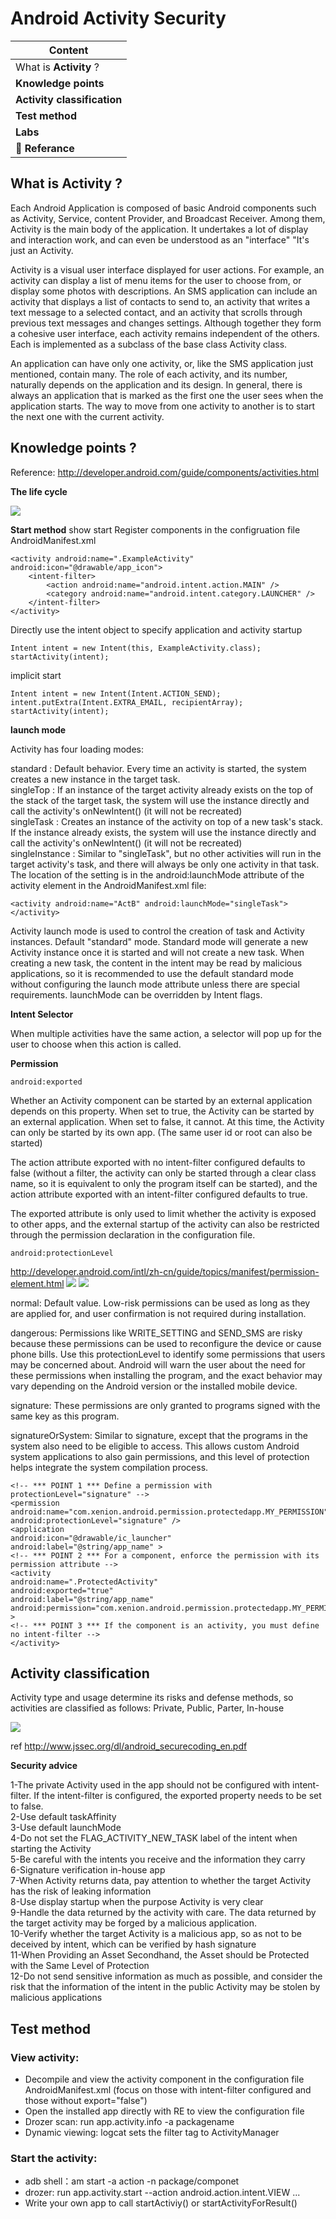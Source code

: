 # Android Activity Security


| Content                                                     |
| ----------------------------------------------------------- |
| What is **Activity** ?                                       |
| **Knowledge points**                   |
| **Activity classification**                                    |
|  **Test method**                                      |
|  **Labs**                                                 |
| 📕 **Referance**                                            |


##  What is **Activity** ?
Each Android Application is composed of basic Android components such as Activity, Service, content Provider, and Broadcast Receiver. Among them, Activity is the main body of the application. It undertakes a lot of display and interaction work, and can even be understood as an "interface" "It's just an Activity.</br>

Activity is a visual user interface displayed for user actions. For example, an activity can display a list of menu items for the user to choose from, or display some photos with descriptions. An SMS application can include an activity that displays a list of contacts to send to, an activity that writes a text message to a selected contact, and an activity that scrolls through previous text messages and changes settings. Although together they form a cohesive user interface, each activity remains independent of the others. Each is implemented as a subclass of the base class Activity class.

An application can have only one activity, or, like the SMS application just mentioned, contain many. The role of each activity, and its number, naturally depends on the application and its design. In general, there is always an application that is marked as the first one the user sees when the application starts. The way to move from one activity to another is to start the next one with the current activity.


##  **Knowledge points** ?

Reference: http://developer.android.com/guide/components/activities.html

**The life cycle**

![](https://i.imgur.com/4Ilj5v9.png)

**Start method**
show start
Register components in the configruation file AndroidManifest.xml
```
<activity android:name=".ExampleActivity" android:icon="@drawable/app_icon">
    <intent-filter>
        <action android:name="android.intent.action.MAIN" />
        <category android:name="android.intent.category.LAUNCHER" />
    </intent-filter>
</activity>
```

Directly use the intent object to specify application and activity startup

```
Intent intent = new Intent(this, ExampleActivity.class);
startActivity(intent);
```

implicit start

```ruby=
Intent intent = new Intent(Intent.ACTION_SEND);
intent.putExtra(Intent.EXTRA_EMAIL, recipientArray);
startActivity(intent);
```
**launch mode**

Activity has four loading modes:

standard : Default behavior. Every time an activity is started, the system creates a new instance in the target task.</br>
singleTop : If an instance of the target activity already exists on the top of the stack of the target task, the system will use the instance directly and call the activity's onNewIntent() (it will not be recreated)</br>
singleTask : Creates an instance of the activity on top of a new task's stack. If the instance already exists, the system will use the instance directly and call the activity's onNewIntent() (it will not be recreated)</br>
singleInstance : Similar to "singleTask", but no other activities will run in the target activity's task, and there will always be only one activity in that task.</br>
The location of the setting is in the android:launchMode attribute of the activity element in the AndroidManifest.xml file:
```ruby=
<activity android:name="ActB" android:launchMode="singleTask"></activity>
```
Activity launch mode is used to control the creation of task and Activity instances. Default "standard" mode. Standard mode will generate a new Activity instance once it is started and will not create a new task.
 When creating a new task, the content in the intent may be read by malicious applications, so it is recommended to use the default standard mode without configuring the launch mode attribute unless there are special requirements. launchMode can be overridden by Intent flags.
 
**Intent Selector**

When multiple activities have the same action, a selector will pop up for the user to choose when this action is called.

**Permission**
```ruby=
android:exported
```
Whether an Activity component can be started by an external application depends on this property. When set to true, the Activity can be started by an external application. When set to false, it cannot. At this time, the Activity can only be started by its own app. (The same user id or root can also be started)

The action attribute exported with no intent-filter configured defaults to false (without a filter, the activity can only be started through a clear class name, so it is equivalent to only the program itself can be started), and the action attribute exported with an intent-filter configured defaults to true.

The exported attribute is only used to limit whether the activity is exposed to other apps, and the external startup of the activity can also be restricted through the permission declaration in the configuration file.

```ruby=
android:protectionLevel

```
http://developer.android.com/intl/zh-cn/guide/topics/manifest/permission-element.html
![](https://i.imgur.com/IFlK4iJ.png)
![](https://i.imgur.com/IbIBmXO.png)

normal: Default value. Low-risk permissions can be used as long as they are applied for, and user confirmation is not required during installation.

dangerous: Permissions like WRITE_SETTING and SEND_SMS are risky because these permissions can be used to reconfigure the device or cause phone bills. Use this protectionLevel to identify some permissions that users may be concerned about. Android will warn the user about the need for these permissions when installing the program, and the exact behavior may vary depending on the Android version or the installed mobile device.

signature: These permissions are only granted to programs signed with the same key as this program.

signatureOrSystem: Similar to signature, except that the programs in the system also need to be eligible to access. This allows custom Android system applications to also gain permissions, and this level of protection helps integrate the system compilation process.

```ruby=
<!-- *** POINT 1 *** Define a permission with protectionLevel="signature" -->
<permission
android:name="com.xenion.android.permission.protectedapp.MY_PERMISSION"
android:protectionLevel="signature" />
<application
android:icon="@drawable/ic_launcher"
android:label="@string/app_name" >
<!-- *** POINT 2 *** For a component, enforce the permission with its permission attribute -->
<activity
android:name=".ProtectedActivity"
android:exported="true"
android:label="@string/app_name"
android:permission="com.xenion.android.permission.protectedapp.MY_PERMISSION" >
<!-- *** POINT 3 *** If the component is an activity, you must define no intent-filter -->
</activity>
```

## Activity classification
Activity type and usage determine its risks and defense methods, so activities are classified as follows: Private, Public, Parter, In-house

![](https://i.imgur.com/oN9l2PY.png)

ref http://www.jssec.org/dl/android_securecoding_en.pdf

**Security advice**

1-The private Activity used in the app should not be configured with intent-filter. If the intent-filter is configured, the exported property needs to be set to false.  <br/>
2-Use default taskAffinity <br/>
3-Use default launchMode <br/>
4-Do not set the FLAG_ACTIVITY_NEW_TASK label of the intent when starting the Activity <br/>
5-Be careful with the intents you receive and the information they carry <br/>
6-Signature verification in-house app <br/>
7-When Activity returns data, pay attention to whether the target Activity has the risk of leaking information <br/>
8-Use display startup when the purpose Activity is very clear <br/>
9-Handle the data returned by the activity with care. The data returned by the target activity may be forged by a malicious application. <br/>
10-Verify whether the target Activity is a malicious app, so as not to be deceived by intent, which can be verified by hash signature <br/>
11-When Providing an Asset Secondhand, the Asset should be Protected with the Same Level of Protection <br/>
12-Do not send sensitive information as much as possible, and consider the risk that the information of the intent in the public Activity may be stolen by malicious applications <br/>

## Test method

### View activity:

* Decompile and view the activity component in the configuration file AndroidManifest.xml (focus on those with intent-filter configured and those without export="false")
* Open the installed app directly with RE to view the configuration file
* Drozer scan: run app.activity.info -a packagename
* Dynamic viewing: logcat sets the filter tag to ActivityManager

### Start the activity:

* adb shell：am start -a action -n package/componet
* drozer: run app.activity.start --action android.action.intent.VIEW ...
* Write your own app to call startActiviy() or startActivityForResult()



